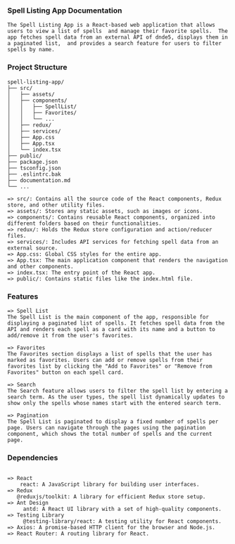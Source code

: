 ### Spell Listing App Documentation
`The Spell Listing App is a React-based web application that
allows users to view a list of spells 
and manage their favorite spells. 
The app fetches spell data from an external API of dnde5,
displays them in a paginated list, 
and provides a search feature for users to filter spells by name.`

### Project Structure
```
spell-listing-app/
├── src/
│   ├── assets/
│   ├── components/
│   │   ├── SpellList/
│   │   ├── Favorites/
│   │   └── ...
│   ├── redux/
│   ├── services/
│   ├── App.css
│   ├── App.tsx
│   └── index.tsx
├── public/
├── package.json
├── tsconfig.json
├── .eslintrc.bak
├── documentation.md
└── ...

=> src/: Contains all the source code of the React components, Redux store, and other utility files.
=> assets/: Stores any static assets, such as images or icons.
=> components/: Contains reusable React components, organized into different folders based on their functionalities.
=> redux/: Holds the Redux store configuration and action/reducer files.
=> services/: Includes API services for fetching spell data from an external source.
=> App.css: Global CSS styles for the entire app.
=> App.tsx: The main application component that renders the navigation and other components.
=> index.tsx: The entry point of the React app.
=> public/: Contains static files like the index.html file.
```

### Features
```
=> Spell List
The Spell List is the main component of the app, responsible for displaying a paginated list of spells. It fetches spell data from the API and renders each spell as a card with its name and a button to add/remove it from the user's favorites.

=> Favorites
The Favorites section displays a list of spells that the user has marked as favorites. Users can add or remove spells from their favorites list by clicking the "Add to Favorites" or "Remove from Favorites" button on each spell card.

=> Search
The Search feature allows users to filter the spell list by entering a search term. As the user types, the spell list dynamically updates to show only the spells whose names start with the entered search term.

=> Pagination
The Spell List is paginated to display a fixed number of spells per page. Users can navigate through the pages using the pagination component, which shows the total number of spells and the current page.
```

### Dependencies

```The Spell Listing App utilizes the following key dependencies:

=> React
    react: A JavaScript library for building user interfaces.
=> Redux
   @reduxjs/toolkit: A library for efficient Redux store setup.
=> Ant Design
     antd: A React UI library with a set of high-quality components.
=> Testing Library
     @testing-library/react: A testing utility for React components.
=> Axios: A promise-based HTTP client for the browser and Node.js.
=> React Router: A routing library for React.

```

